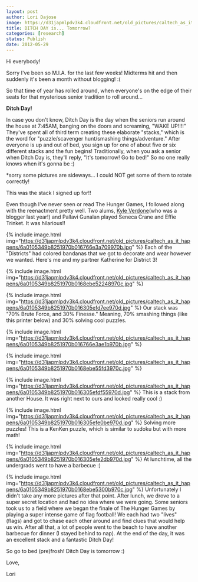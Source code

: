 ```yaml
---
layout: post
author: Lori Dajose
image: https://d31japmlpdv3k4.cloudfront.net/old_pictures/caltech_as_it_happens/6a0105349b8251970b0168ebe51775970c.jpg
title: DITCH DAY is... Tomorrow? 
categories: [research]
status: Publish
date: 2012-05-29
---
```



Hi everybody!

Sorry I've been so M.I.A. for the last few weeks! Midterms hit and then suddenly it's been a month without blogging! :(

So that time of year has rolled around, when everyone's on the edge of their seats for that mysterious senior tradition to roll around...

**Ditch Day!**

In case you don't know, Ditch Day is the day when the seniors run around the house at 7:45AM, banging on the doors and screaming, "WAKE UP!!!!" They've spent all of third term creating these elaborate "stacks," which is the word for "puzzle/scavenger hunt/smashing things/adventure." After everyone is up and out of bed, you sign up for one of about five or six different stacks and the fun begins! Traditionally, when you ask a senior when Ditch Day is, they'll reply, "It's tomorrow! Go to bed!" So no one really knows when it's gonna be :)

*sorry some pictures are sideways... I could NOT get some of them to rotate correctly!

This was the stack I signed up for!!

Even though I've never seen or read The Hunger Games, I followed along with the reenactment pretty well. Two alums, <a href="https://caltech.typepad.com/caltech_as_it_happens/senior-corner-kyle-verdone/" target="_self" title="Kyle Verdone">Kyle Verdone</a>(who was a blogger last year!) and Pallavi Gunalan played Seneca Crane and Effie Trinket. It was hilarious!!

{% include image.html img="https://d31japmlpdv3k4.cloudfront.net/old_pictures/caltech_as_it_happens/6a0105349b8251970b016766e3a709970b.jpg" %}
Each of the "Districts" had colored bandanas that we got to decorate and wear however we wanted. Here's me and my partner Katherine for District 3!

{% include image.html img="https://d31japmlpdv3k4.cloudfront.net/old_pictures/caltech_as_it_happens/6a0105349b8251970b0168ebe52248970c.jpg" %}


{% include image.html img="https://d31japmlpdv3k4.cloudfront.net/old_pictures/caltech_as_it_happens/6a0105349b8251970b016305efd7ee970d.jpg" %}
Our stack was "70% Brute Force, and 30% Finesse." Meaning, 70% smashing things (like this printer below) and 30% solving cool puzzles.


{% include image.html img="https://d31japmlpdv3k4.cloudfront.net/old_pictures/caltech_as_it_happens/6a0105349b8251970b016766e3ae1b970b.jpg" %}


{% include image.html img="https://d31japmlpdv3k4.cloudfront.net/old_pictures/caltech_as_it_happens/6a0105349b8251970b0168ebe55fd3970c.jpg" %}


{% include image.html img="https://d31japmlpdv3k4.cloudfront.net/old_pictures/caltech_as_it_happens/6a0105349b8251970b016305efdf55970d.jpg" %}
This is a stack from another House. It was right next to ours and looked really cool :)

{% include image.html img="https://d31japmlpdv3k4.cloudfront.net/old_pictures/caltech_as_it_happens/6a0105349b8251970b016305efe0be970d.jpg" %}
Solving more puzzles! This is a KenKen puzzle, which is similar to sudoku but with more math!

{% include image.html img="https://d31japmlpdv3k4.cloudfront.net/old_pictures/caltech_as_it_happens/6a0105349b8251970b016305efe2db970d.jpg" %}
At lunchtime, all the undergrads went to have a barbecue :)

{% include image.html img="https://d31japmlpdv3k4.cloudfront.net/old_pictures/caltech_as_it_happens/6a0105349b8251970b0168ebe5300b970c.jpg" %}
Unfortunately I didn't take any more pictures after that point. After lunch, we drove to a super secret location and had no idea where we were going. Some seniors took us to a field where we began the finale of The Hunger Games by playing a super intense game of flag football! We each had two "lives" (flags) and got to chase each other around and find clues that would help us win. After all that, a lot of people went to the beach to have another barbecue for dinner (I stayed behind to nap). At the end of the day, it was an excellent stack and a fantastic Ditch Day!

So go to bed (pre)frosh! Ditch Day is tomorrow :)

Love,

Lori

